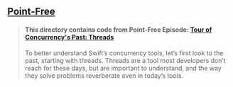 ## [Point-Free](https://www.pointfree.co)

> #### This directory contains code from Point-Free Episode: [Tour of Concurrency's Past: Threads](https://www.pointfree.co)
>
> To better understand Swift’s concurrency tools, let’s first look to the past, starting with threads. Threads are a tool most developers don’t reach for these days, but are important to understand, and the way they solve problems reverberate even in today’s tools.

